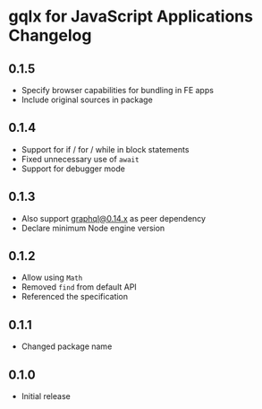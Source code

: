 # gqlx for JavaScript Applications Changelog

## 0.1.5

- Specify browser capabilities for bundling in FE apps
- Include original sources in package

## 0.1.4

- Support for if / for / while in block statements
- Fixed unnecessary use of `await`
- Support for debugger mode

## 0.1.3

- Also support graphql@0.14.x as peer dependency
- Declare minimum Node engine version

## 0.1.2

- Allow using `Math`
- Removed `find` from default API
- Referenced the specification

## 0.1.1

- Changed package name

## 0.1.0

- Initial release
